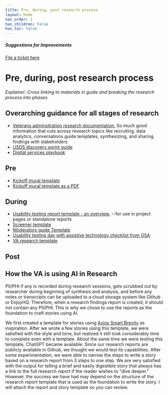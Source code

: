 ```yaml
---
title: Pre, during, post research process 
layout: home
nav_order: 2
has_children: False
has_toc: false
---
```


##### Suggestions for Improvements
[File a ticket here](https://github.com/cfpb/Interagency-Research-Ops/issues/new/choose)

# Pre, during, post research process 
_Explainer: Cross linking to materials in guide and breaking the research process into phases_

## Overarching guidance for all stages of research 
- [Veterans adminsitration research documentation.](https://depo-platform-documentation.scrollhelp.site/research-design/research-at-va) So much good information that cuts across research topics like recruiting, data analytics, conversations guide templates, synthesizing, and sharing findings with stakeholders
- [USDS discovery sprint guide](https://sprint.usds.gov/)
- [Digital services playbook](https://playbook.cio.gov)
  
## Pre
- [Kickoff mural template](https://app.mural.co/t/cfpb6639/m/cfpb6639/1715962430218/1dbcd773f7cea3403c5e8ee78ee16c71fb668bc6?sender=ed483a60-4aa2-459e-9cc5-99ef9086460b)
- [Kickoff mural template as a PDF](https://github.com/cfpb/Interagency-Research-Ops/blob/main/assets/Kickoff%20Mural%20Template.pdf)

## During
- [Usability testing report template - an overview.](https://github.com/cfpb/Interagency-Research-Ops/blob/main/assets/Usability%20testing%20report%20template%20overview.pdf) --for use in project pages or standalone reports
- [Screener template](https://github.com/cfpb/Interagency-Research-Ops/blob/main/assets/Screener%20Template.docx)
- [Moderators guide Template](https://github.com/cfpb/Interagency-Research-Ops/blob/main/assets/Moderators%20Guide%20Template.docx)
- [Usability testing day with assistive technology checklist from GSA](https://github.com/uswds/uswds/wiki/Usability-testing-day-checklist)
- [VA research template](https://github.com/cfpb/Interagency-Research-Ops/blob/main/assets/VA%20Research%20Template.docx)

## Post 

## How the VA is using AI in Research

PII/PHI if any is recorded during research sessions, gets scrubbed out by researcher during beginning of synthesis and analysis, and before any notes or transcripts can be uploaded to a cloud storage system like Github or EnjoyHQ. Therefore, when a research findings report is created, it should not contain any PII/PHI. This is why we chose to use the reports as the foundation to craft stories using AI.

We first created a template for stories using [Axios Smart Brevity](https://www.axioshq.com/smart-brevity?msclkid=d461c309940b1d037f48a5232027465c&utm_term=smart%20brevity&utm_campaign=BI+-+Smart+Brevity&utm_source=bing&utm_medium=ppc&hsa_acc=3148500346&hsa_cam=20538044856&hsa_grp=1225956468342897&hsa_ad=&hsa_src=o&hsa_tgt=kwd-76622539330093:loc-190&hsa_kw=smart%20brevity&hsa_mt=e&hsa_net=bing&hsa_ver=3&msclkid=d461c309940b1d037f48a5232027465c) as inspiration. After we wrote a few stories using this template, we were satisfied with the style and tone, but realized it still took considerably time to complete even with a template. About the same time we were testing this template, ChatGPT became available. Since our research reports are publicly available in Github, we thought we would test its capabilities. After some experimentation, we were able to narrow the steps to write a story based on a research report from 3 steps to one step. We are very satisfied with the output for telling a brief and easily digestible story that always has a link to the full research report if the reader wishes to "dive deeper." However, the success we have had may depend on the structure of the research report template that is used as the foundation to write the story. I will attach the report and story template so you can review.
